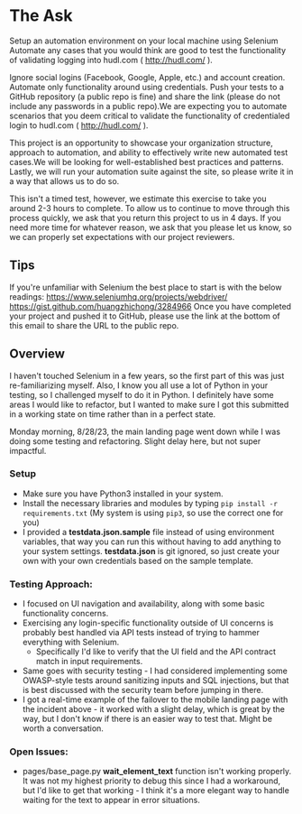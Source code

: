 # The Ask

Setup an automation environment on your local machine using Selenium
Automate any cases that you would think are good to test the functionality of validating logging into hudl.com ( http://hudl.com/ ).

Ignore social logins (Facebook, Google, Apple, etc.) and account creation. Automate only functionality around using credentials.
Push your tests to a GitHub repository (a public repo is fine) and share the link (please do not include any passwords in a public repo).We are expecting you to automate scenarios that you deem critical to validate the functionality of credentialed login to hudl.com ( http://hudl.com/ ).

This project is an opportunity to showcase your organization structure, approach to automation, and ability to effectively write new automated test cases.We will be looking for well-established best practices and patterns. Lastly, we will run your automation suite against the site, so please write it in a way that allows us to do so.
 
This isn't a timed test, however, we estimate this exercise to take you around 2-3 hours to complete. To allow us to continue to move through this process quickly, we ask that you return this project to us in 4 days. If you need more time for whatever reason, we ask that you please let us know, so we can properly set expectations with our project reviewers.
 
## Tips
 
If you're unfamiliar with Selenium the best place to start is with the below readings:
https://www.seleniumhq.org/projects/webdriver/
https://gist.github.com/huangzhichong/3284966
Once you have completed your project and pushed it to GitHub, please use the link at the bottom of this email to share the URL to the public repo.

## Overview

I haven't touched Selenium in a few years, so the first part of this was just re-familiarizing myself. Also, I know you all use a lot of Python in your testing, so I challenged myself to do it in Python. I definitely have some areas I would like to refactor, but I wanted to make sure I got this submitted in a working state on time rather than in a perfect state. 

Monday morning, 8/28/23, the main landing page went down while I was doing some testing and refactoring. Slight delay here, but not super impactful.

### Setup
* Make sure you have Python3 installed in your system.
* Install the necessary libraries and modules by typing `pip install -r requirements.txt` (My system is using `pip3`, so use the correct one for you)
* I provided a **testdata.json.sample** file instead of using environment variables, that way you can run this without having to add anything to your system settings. **testdata.json** is git ignored, so just create your own with your own credentials based on the sample template.

### Testing Approach:
* I focused on UI navigation and availability, along with some basic functionality concerns.
* Exercising any login-specific functionality outside of UI concerns is probably best handled via API tests instead of trying to hammer everything with Selenium.
  * Specifically I'd like to verify that the UI field and the API contract match in input requirements.
* Same goes with security testing - I had considered implementing some OWASP-style tests around sanitizing inputs and SQL injections, but that is best discussed with the security team before jumping in there.
* I got a real-time example of the failover to the mobile landing page with the incident above - it worked with a slight delay, which is great by the way, but I don't know if there is an easier way to test that. Might be worth a conversation.

### Open Issues:
* pages/base_page.py **wait_element_text** function isn't working properly. It was not my highest priority to debug this since I had a workaround, but I'd like to get that working - I think it's a more elegant way to handle waiting for the text to appear in error situations.
